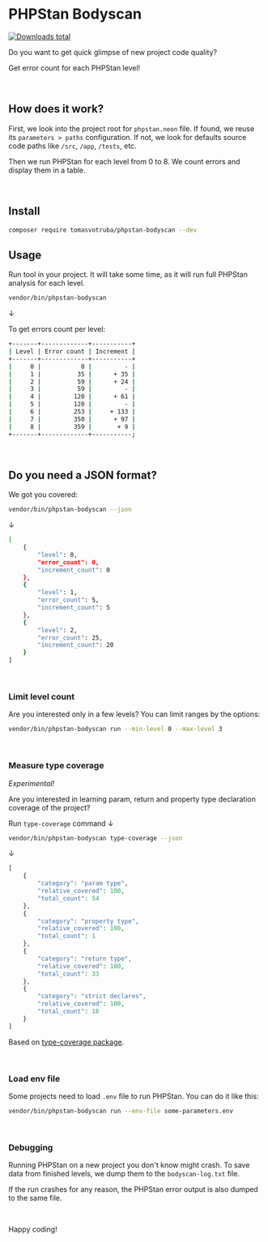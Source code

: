 # PHPStan Bodyscan

[![Downloads total](https://img.shields.io/packagist/dt/tomasvotruba/phpstan-bodyscan.svg?style=flat-square)](https://packagist.org/packages/tomasvotruba/phpstan-bodyscan/stats)

Do you want to get quick glimpse of new project code quality?

Get error count for each PHPStan level!

<br>

## How does it work?

First, we look into the project root for `phpstan.neon` file. If found, we reuse its `parameters > paths` configuration. If not, we look for defaults source code paths like `/src`, `/app`, `/tests`, etc.

Then we run PHPStan for each level from 0 to 8. We count errors and display them in a table.

<br>

## Install

```bash
composer require tomasvotruba/phpstan-bodyscan --dev
```

## Usage

Run tool in your project. It will take some time, as it will run full PHPStan analysis for each level.


```bash
vendor/bin/phpstan-bodyscan
```

↓

To get errors count per level:

```bash
+-------+-------------+-----------+
| Level | Error count | Increment |
+-------+-------------+-----------+
|     0 |           0 |         - |
|     1 |          35 |      + 35 |
|     2 |          59 |      + 24 |
|     3 |          59 |         - |
|     4 |         120 |      + 61 |
|     5 |         120 |         - |
|     6 |         253 |     + 133 |
|     7 |         350 |      + 97 |
|     8 |         359 |       + 9 |
+-------+-------------+-----------;
```

<br>

## Do you need a JSON format?

We got you covered:

```bash
vendor/bin/phpstan-bodyscan --json
```

↓

```bash
[
    {
        "level": 0,
        "error_count": 0,
        "increment_count": 0
    },
    {
        "level": 1,
        "error_count": 5,
        "increment_count": 5
    },
    {
        "level": 2,
        "error_count": 25,
        "increment_count": 20
    }
]
```

<br>

### Limit level count

Are you interested only in a few levels? You can limit ranges by the options:

```bash
vendor/bin/phpstan-bodyscan run --min-level 0 --max-level 3
```

<br>


### Measure type coverage

*Experimental!*

Are you interested in learning param, return and property type declaration coverage of the project?

Run `type-coverage` command ↓

```bash
vendor/bin/phpstan-bodyscan type-coverage --json
```

↓

```php
[
    {
        "category": "param type",
        "relative_covered": 100,
        "total_count": 54
    },
    {
        "category": "property type",
        "relative_covered": 100,
        "total_count": 1
    },
    {
        "category": "return type",
        "relative_covered": 100,
        "total_count": 33
    },
    {
        "category": "strict declares",
        "relative_covered": 100,
        "total_count": 18
    }
]
```

Based on [type-coverage package](https://github.com/TomasVotruba/type-coverage).

<br>

### Load env file

Some projects need to load `.env` file to run PHPStan. You can do it like this:

```bash
vendor/bin/phpstan-bodyscan run --env-file some-parameters.env
```


<br>

### Debugging

Running PHPStan on a new project you don't know might crash. To save data from finished levels, we dump them to the `bodyscan-log.txt` file.

If the run crashes for any reason, the PHPStan error output is also dumped to the same file.

<br>

Happy coding!
